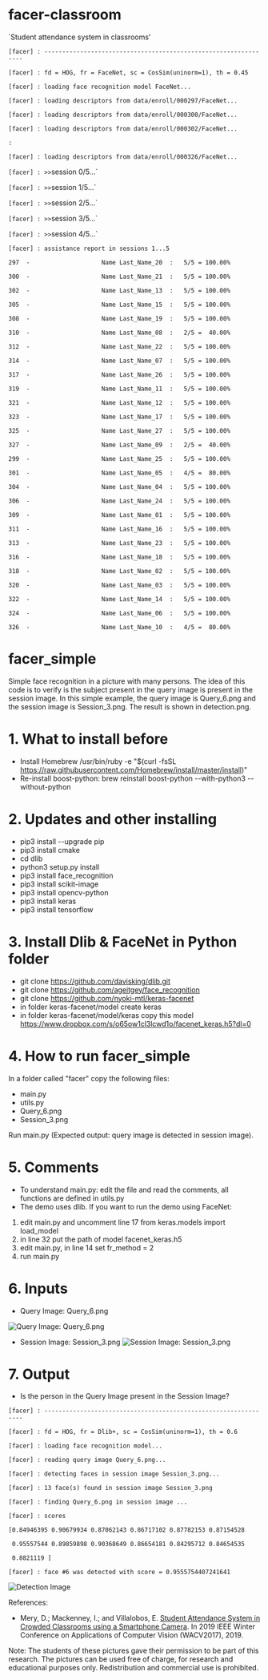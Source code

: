 # facer-classroom
`Student attendance system in classrooms'

`[facer] : ----------------------------------------------------------------`

`[facer] : fd = HOG, fr = FaceNet, sc = CosSim(uninorm=1), th = 0.45`

`[facer] : loading face recognition model FaceNet...`

`[facer] : loading descriptors from data/enroll/000297/FaceNet...`

`[facer] : loading descriptors from data/enroll/000300/FaceNet...`

`[facer] : loading descriptors from data/enroll/000302/FaceNet...`

`:`

`[facer] : loading descriptors from data/enroll/000326/FaceNet...`

`[facer] : >>`session 0/5...`

`[facer] : >>`session 1/5...`

`[facer] : >>`session 2/5...`

`[facer] : >>`session 3/5...`

`[facer] : >>`session 4/5...`

`[facer] : assistance report in sessions 1...5`

`297  -                    Name Last_Name_20  :   5/5 = 100.00%`

`300  -                    Name Last_Name_21  :   5/5 = 100.00%`

`302  -                    Name Last_Name_13  :   5/5 = 100.00%`

`305  -                    Name Last_Name_15  :   5/5 = 100.00%`

`308  -                    Name Last_Name_19  :   5/5 = 100.00%`

`310  -                    Name Last_Name_08  :   2/5 =  40.00%`

`312  -                    Name Last_Name_22  :   5/5 = 100.00%`

`314  -                    Name Last_Name_07  :   5/5 = 100.00%`

`317  -                    Name Last_Name_26  :   5/5 = 100.00%`

`319  -                    Name Last_Name_11  :   5/5 = 100.00%`

`321  -                    Name Last_Name_12  :   5/5 = 100.00%`

`323  -                    Name Last_Name_17  :   5/5 = 100.00%`

`325  -                    Name Last_Name_27  :   5/5 = 100.00%`

`327  -                    Name Last_Name_09  :   2/5 =  40.00%`

`299  -                    Name Last_Name_25  :   5/5 = 100.00%`

`301  -                    Name Last_Name_05  :   4/5 =  80.00%`

`304  -                    Name Last_Name_04  :   5/5 = 100.00%`

`306  -                    Name Last_Name_24  :   5/5 = 100.00%`

`309  -                    Name Last_Name_01  :   5/5 = 100.00%`

`311  -                    Name Last_Name_16  :   5/5 = 100.00%`

`313  -                    Name Last_Name_23  :   5/5 = 100.00%`

`316  -                    Name Last_Name_18  :   5/5 = 100.00%`

`318  -                    Name Last_Name_02  :   5/5 = 100.00%`

`320  -                    Name Last_Name_03  :   5/5 = 100.00%`

`322  -                    Name Last_Name_14  :   5/5 = 100.00%`

`324  -                    Name Last_Name_06  :   5/5 = 100.00%`

`326  -                    Name Last_Name_10  :   4/5 =  80.00%`



# facer_simple
Simple face recognition in a picture with many persons. The idea of this code is to verify is the subject present in the query image is present in the session image. In this simple example, the query image is Query_6.png and the session image is Session_3.png. The result is shown in detection.png.

# 1. What to install before
- Install Homebrew
/usr/bin/ruby -e "$(curl -fsSL https://raw.githubusercontent.com/Homebrew/install/master/install)"
- Re-install boost-python:
brew reinstall boost-python --with-python3 --without-python

# 2. Updates and other installing
- pip3 install --upgrade pip
- pip3 install cmake
- cd dlib
- python3 setup.py install
- pip3 install face_recognition
- pip3 install scikit-image
- pip3 install opencv-python
- pip3 install keras
- pip3 install tensorflow

# 3. Install Dlib & FaceNet in Python folder

- git clone https://github.com/davisking/dlib.git
- git clone https://github.com/ageitgey/face_recognition
- git clone https://github.com/nyoki-mtl/keras-facenet
- in folder keras-facenet/model create keras
- in folder keras-facenet/model/keras copy this model
https://www.dropbox.com/s/o65ow1cl3lcwd1o/facenet_keras.h5?dl=0

# 4. How to run facer_simple

In a folder called "facer" copy the following files:
- main.py
- utils.py
- Query_6.png
- Session_3.png

Run main.py (Expected output: query image is detected in session image).

# 5. Comments

- To understand main.py: edit the file and read the comments, all functions are defined in utils.py
- The demo uses dlib. If you want to run the demo using FaceNet:
1) edit main.py and uncomment line 17
from keras.models import load_model
2) in line 32 put the path of model facenet_keras.h5
3) edit main.py, in line 14 set fr_method   = 2
4) run main.py  


# 6. Inputs
- Query Image: Query_6.png

![Query Image: Query_6.png](https://github.com/domingomery/facer_simple/blob/master/Query_6.png)

- Session Image: Session_3.png
![Session Image: Session_3.png](https://github.com/domingomery/facer_simple/blob/master/Session_3.png)

# 7. Output
- Is the person in the Query Image present in the Session Image?

`[facer] : ----------------------------------------------------------------`

`[facer] : fd = HOG, fr = Dlib+, sc = CosSim(uninorm=1), th = 0.6`

`[facer] : loading face recognition model...`

`[facer] : reading query image Query_6.png...`

`[facer] : detecting faces in session image Session_3.png...`

`[facer] : 13 face(s) found in session image Session_3.png`

`[facer] : finding Query_6.png in session image ...`

`[facer] : scores `

`[0.84946395 0.90679934 0.87062143 0.86717102 0.87782153 0.87154528`

` 0.95557544 0.89859898 0.90368649 0.86654181 0.84295712 0.84654535`

` 0.8821119 ]`

`[facer] : face #6 was detected with score = 0.9555754407241641`

![Detection Image](https://github.com/domingomery/facer_simple/blob/master/detection.png)

References:
- Mery, D.; Mackenney, I.; and Villalobos, E. [Student Attendance System in Crowded Classrooms using a Smartphone Camera](http://dmery.sitios.ing.uc.cl/Prints/Conferences/International/2019-WACV.pdf). In 2019 IEEE Winter Conference on Applications of Computer Vision (WACV2017), 2019.

Note: 
The students of these pictures gave their permission to be part of this research. The pictures can be used free of charge, for research and educational purposes only. Redistribution and commercial use is prohibited.




